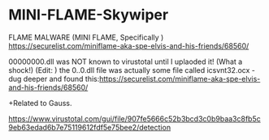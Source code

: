 # MINI-FLAME-Skywiper
FLAME MALWARE (MINI FLAME, Specifically )  https://securelist.com/miniflame-aka-spe-elvis-and-his-friends/68560/ 


 00000000.dll  was NOT known to virustotal until I uplaoded it! (What a shock!)
 (Edit:  ) 
 the 0..0.dll file was actually some file called icsvnt32.ocx - dug deeper and found this:https://securelist.com/miniflame-aka-spe-elvis-and-his-friends/68560/
 
 +Related to Gauss.
 
 https://www.virustotal.com/gui/file/907fe5666c52b3bcd3c0b9baa3c8fb5c9eb63edad6b7e75119612fdf5e75bee2/detection
 
 
